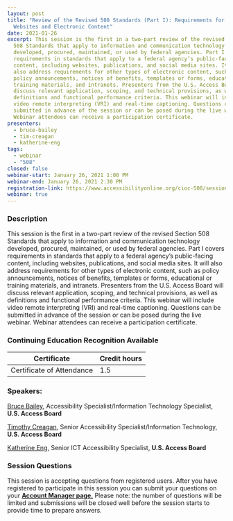 ```yaml
---
layout: post
title: "Review of the Revised 508 Standards (Part I): Requirements for Federal
  Websites and Electronic Content"
date: 2021-01-26
excerpt: This session is the first in a two-part review of the revised Section
  508 Standards that apply to information and communication technology
  developed, procured, maintained, or used by federal agencies. Part I covers
  requirements in standards that apply to a federal agency’s public-facing
  content, including websites, publications, and social media sites. It will
  also address requirements for other types of electronic content, such as
  policy announcements, notices of benefits, templates or forms, educational or
  training materials, and intranets. Presenters from the U.S. Access Board will
  discuss relevant application, scoping, and technical provisions, as well as
  definitions and functional performance criteria. This webinar will include
  video remote interpreting (VRI) and real-time captioning. Questions can be
  submitted in advance of the session or can be posed during the live webinar.
  Webinar attendees can receive a participation certificate.
presenters:
  - bruce-bailey
  - tim-creagan
  - katherine-eng
tags:
  - webinar
  - "508"
closed: false
webinar-start: January 26, 2021 1:00 PM
webinar-end: January 26, 2021 2:30 PM
registration-link: https://www.accessibilityonline.org/cioc-508/session/?id=110891
webinar: true
---
```

### Description

This session is the first in a two-part review of the revised Section 508 Standards that apply to information and communication technology developed, procured, maintained, or used by federal agencies. Part I covers requirements in standards that apply to a federal agency’s public-facing content, including websites, publications, and social media sites. It will also address requirements for other types of electronic content, such as policy announcements, notices of benefits, templates or forms, educational or training materials, and intranets. Presenters from the U.S. Access Board will discuss relevant application, scoping, and technical provisions, as well as definitions and functional performance criteria. This webinar will include video remote interpreting (VRI) and real-time captioning. Questions can be submitted in advance of the session or can be posed during the live webinar. Webinar attendees can receive a participation certificate.

### Continuing Education Recognition Available

| **Certificate**           | **Credit hours** |
| ------------------------- | ---------------- |
| Certificate of Attendance | 1.5              |

### Speakers:

[Bruce Bailey](https://www.accessibilityonline.org/speakers/speaker.aspx?id=10192), Accessibility Specialist/Information Technology Specialist, **U.S. Access Board**



[Timothy Creagan](https://www.accessibilityonline.org/speakers/speaker.aspx?id=10120), Senior Accessibility Specialist/Information Technology, **U.S. Access Board**



[Katherine Eng](https://www.accessibilityonline.org/speakers/speaker.aspx?id=10512), Senior ICT Accessibility Specialist, **U.S. Access Board**

### Session Questions

This session is accepting questions from registered users. After you have registered to participate in this session you can submit your questions on your **[Account Manager page.](https://www.accessibilityonline.org/cioc-508/accountManager/18899/session/110879#questions)** Please note: the number of questions will be limited and submissions will be closed well before the session starts to provide time to prepare answers.
